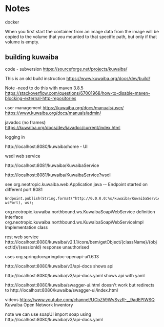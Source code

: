 # Notes

docker

When you first start the container from an image data from the image will be copied to the volume that you mounted to that specific path, but only if that volume is empty.


## building kuwaiba 

code - subversion https://sourceforge.net/projects/kuwaiba/


This is an old build instruction 
https://www.kuwaiba.org/docs/dev/build/

Note -need to do this with maven 3.8.5
https://stackoverflow.com/questions/67001968/how-to-disable-maven-blocking-external-http-repositories

user management
https://kuwaiba.org/docs/manuals/user/
https://www.kuwaiba.org/docs/manuals/admin/



javadoc (no frames)
https://kuwaiba.org/docs/dev/javadoc/current/index.html


logging in

http://localhost:8080/kuwaiba/home  - UI 


wsdl web service

http://localhost:8081/kuwaiba/KuwaibaService

http://localhost:8081/kuwaiba/KuwaibaService?wsdl

see org.neotropic.kuwaiba.web.Application.java -- Endpoint started on different port 8081
```
Endpoint.publish(String.format("http://0.0.0.0:%s/kuwaiba/KuwaibaService", wsPort), ws);
```

org.neotropic.kuwaiba.northbound.ws.KuwaibaSoapWebService      definition interface 
org.neotropic.kuwaiba.northbound.ws.KuwaibaSoapWebServiceImpl  Implementation class


rest web service
http://localhost:8080/kuwaiba/v2.1.1/core/bem/getObject/{className}/{objectId}/{sessionId}  response unauthorised

uses <groupId>org.springdoc</groupId><artifactId>springdoc-openapi-ui</artifactId><version>1.6.13</version>

http://localhost:8080/kuwaiba/v3/api-docs   shows api

http://localhost:8080/kuwaiba/v3/api-docs.yaml shows api with yaml

http://localhost:8080/kuwaiba/swagger-ui.html  doesn't work but redirects to http://localhost:8080/kuwaiba/swagger-ui/index.html

videos https://www.youtube.com/channel/UCbZ59WvSyzR-__9adEPIWSQ   Kuwaiba Open Network Inventory

note we can use soapUI import soap using http://localhost:8080/kuwaiba/v3/api-docs.yaml
 
